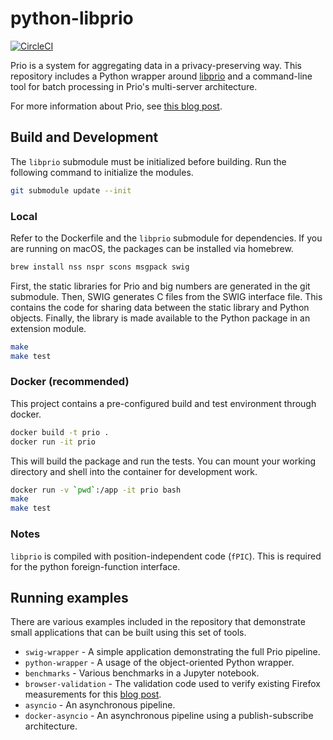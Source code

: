 # python-libprio

[![CircleCI](https://circleci.com/gh/mozilla/python-libprio.svg?style=svg)](https://circleci.com/gh/mozilla/python-libprio)

Prio is a system for aggregating data in a privacy-preserving way. This
repository includes a Python wrapper around [libprio](https://github.com/mozilla/libprio) 
and a command-line tool for batch processing in Prio's multi-server architecture.

For more information about Prio, see [this blog
post](https://hacks.mozilla.org/2018/10/testing-privacy-preserving-telemetry-with-prio/).

## Build and Development

The `libprio` submodule must be initialized before building. Run the following
command to initialize the modules.

```bash
git submodule update --init
```

### Local

Refer to the Dockerfile and the `libprio` submodule for dependencies. If you are
running on macOS, the packages can be installed via homebrew.

```bash
brew install nss nspr scons msgpack swig
```

First, the static libraries for Prio and big numbers are generated in the git
submodule. Then, SWIG generates C files from the SWIG interface file. This
contains the code for sharing data between the static library and Python
objects. Finally, the library is made available to the Python package in an
extension module.

```bash
make
make test
```

### Docker (recommended)

This project contains a pre-configured build and test environment through
docker.

```bash
docker build -t prio .
docker run -it prio
```

This will build the package and run the tests. You can mount your working
directory and shell into the container for development work.

```bash
docker run -v `pwd`:/app -it prio bash
make
make test
```

### Notes

`libprio` is compiled with position-independent code (`fPIC`).
This is required for the python foreign-function interface.

## Running examples

There are various examples included in the repository that demonstrate small
applications that can be built using this set of tools.

* `swig-wrapper` - A simple application demonstrating the full Prio pipeline.
* `python-wrapper` - A usage of the object-oriented Python wrapper.
* `benchmarks` - Various benchmarks in a Jupyter notebook.
* `browser-validation` - The validation code used to verify existing Firefox
  measurements for this [blog
  post](https://hacks.mozilla.org/2018/10/testing-privacy-preserving-telemetry-with-prio/).
* `asyncio` - An asynchronous pipeline.
* `docker-asyncio` - An asynchronous pipeline using a publish-subscribe
  architecture.
